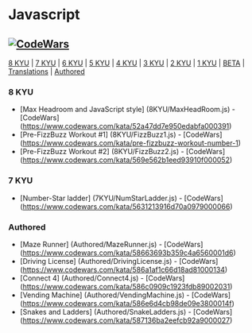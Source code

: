 # Javascript
## [![CodeWars](https://www.codewars.com/users/adrian.eyre/badges/large)](https://www.codewars.com/users/adrian.eyre "My Honor Badge") #

[8 KYU](#8KYU) | [7 KYU](#7KYU) | [6 KYU](#6KYU) | [5 KYU](#5KYU) | [4 KYU](#4KYU) | [3 KYU](#3KYU) | [2 KYU](#2KYU) | [1 KYU](#1KYU) | [BETA](#BETA) | [Translations](#TRAN) | [Authored](#AUTH)

### <a name="8KYU">8 KYU</a>
* [Max Headroom and JavaScript style] (8KYU/MaxHeadRoom.js) - [CodeWars] (https://www.codewars.com/kata/52a47dd7e950edabfa000391)
* [Pre-FizzBuzz Workout #1] (8KYU/FizzBuzz1.js) - [CodeWars] (https://www.codewars.com/kata/pre-fizzbuzz-workout-number-1)
* [Pre-FizzBuzz Workout #2] (8KYU/FizzBuzz2.js) - [CodeWars] (https://www.codewars.com/kata/569e562b1eed93910f000052)

### <a name="7KYU">7 KYU</a>
* [Number-Star ladder] (7KYU/NumStarLadder.js) - [CodeWars] (https://www.codewars.com/kata/5631213916d70a0979000066)

### <a name="AUTH">Authored</a>
* [Maze Runner] (Authored/MazeRunner.js) - [CodeWars] (https://www.codewars.com/kata/58663693b359c4a6560001d6)
* [Driving License] (Authored/DrivingLicense.js) - [CodeWars] (https://www.codewars.com/kata/586a1af1c66d18ad81000134)
* [Connect 4] (Authored/Connect4.js) - [CodeWars] (https://www.codewars.com/kata/586c0909c1923fdb89002031)
* [Vending Machine] (Authored/VendingMachine.js) - [CodeWars] (https://www.codewars.com/kata/586e6d4cb98de09e3800014f)
* [Snakes and Ladders] (Authored/SnakeLadders.js) - [CodeWars] (https://www.codewars.com/kata/587136ba2eefcb92a9000027)
